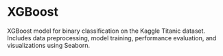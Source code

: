 # XGBoost
XGBoost model for binary classification on the Kaggle Titanic dataset. Includes data preprocessing, model training, performance evaluation, and visualizations using Seaborn.
